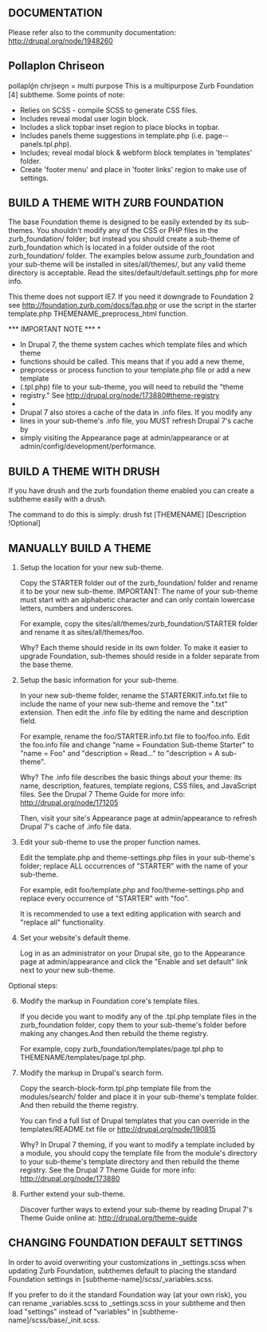 DOCUMENTATION
----------------------------------
Please refer also to the community documentation:
  http://drupal.org/node/1948260

Pollaplon Chriseon
----------------------------------
pollapló̱n chrí̱seo̱n = multi purpose
This is a multipurpose Zurb Foundation [4] subtheme. Some points of note:
- Relies on SCSS - compile SCSS to generate CSS files.
- Includes reveal modal user login block.
- Includes a slick topbar inset region to place blocks in topbar.
- Includes panels theme suggestions in template.php (i.e. page--panels.tpl.php).
- Includes; reveal modal block & webform block templates in 'templates' folder.
- Create 'footer menu' and place in 'footer links' region to make use of settings.

BUILD A THEME WITH ZURB FOUNDATION
----------------------------------

The base Foundation theme is designed to be easily extended by its sub-themes.
You shouldn't modify any of the CSS or PHP files in the zurb_foundation/ folder;
but instead you should create a sub-theme of zurb_foundation which is located in
a folder outside of the root zurb_foundation/ folder. The examples below assume
zurb_foundation and your sub-theme will be installed in sites/all/themes/,
but any valid theme directory is acceptable. Read the
sites/default/default.settings.php for more info.

This theme does not support IE7. If you need it downgrade to Foundation 2 see
http://foundation.zurb.com/docs/faq.php or use the script in the starter
template.php THEMENAME_preprocess_html function.

*** IMPORTANT NOTE ***
*
* In Drupal 7, the theme system caches which template files and which theme
* functions should be called. This means that if you add a new theme,
* preprocess or process function to your template.php file or add a new template
* (.tpl.php) file to your sub-theme, you will need to rebuild the "theme
* registry." See http://drupal.org/node/173880#theme-registry
*
* Drupal 7 also stores a cache of the data in .info files. If you modify any
* lines in your sub-theme's .info file, you MUST refresh Drupal 7's cache by
* simply visiting the Appearance page at admin/appearance or at
  admin/config/development/performance.

BUILD A THEME WITH DRUSH
----------------------------------
If you have drush and the zurb foundation theme enabled you can create a
subtheme easily with a drush.

The command to do this is simply:
  drush fst [THEMENAME] [Description !Optional]

MANUALLY BUILD A THEME
----------------------------------
 1. Setup the location for your new sub-theme.

    Copy the STARTER folder out of the zurb_foundation/ folder and rename it to
    be your new sub-theme. IMPORTANT: The name of your sub-theme must start with
    an alphabetic character and can only contain lowercase letters, numbers and
    underscores.

    For example, copy the sites/all/themes/zurb_foundation/STARTER folder and
    rename it as sites/all/themes/foo.

      Why? Each theme should reside in its own folder. To make it easier to
      upgrade Foundation, sub-themes should reside in a folder separate from the
      base theme.

 2. Setup the basic information for your sub-theme.

    In your new sub-theme folder, rename the STARTERKIT.info.txt file to include
    the name of your new sub-theme and remove the ".txt" extension. Then edit
    the .info file by editing the name and description field.

    For example, rename the foo/STARTER.info.txt file to foo/foo.info. Edit the
    foo.info file and change "name = Foundation Sub-theme Starter" to
    "name = Foo" and "description = Read..." to "description = A sub-theme".

      Why? The .info file describes the basic things about your theme: its
      name, description, features, template regions, CSS files, and JavaScript
      files. See the Drupal 7 Theme Guide for more info:
      http://drupal.org/node/171205

    Then, visit your site's Appearance page at admin/appearance to refresh
    Drupal 7's cache of .info file data.

 3. Edit your sub-theme to use the proper function names.

    Edit the template.php and theme-settings.php files in your sub-theme's
    folder; replace ALL occurrences of "STARTER" with the name of your
    sub-theme.

    For example, edit foo/template.php and foo/theme-settings.php and replace
    every occurrence of "STARTER" with "foo".

    It is recommended to use a text editing application with search and
    "replace all" functionality.

 5. Set your website's default theme.

    Log in as an administrator on your Drupal site, go to the Appearance page at
    admin/appearance and click the "Enable and set default" link next to your
    new sub-theme.


Optional steps:

 6. Modify the markup in Foundation core's template files.

    If you decide you want to modify any of the .tpl.php template files in the
    zurb_foundation folder, copy them to your sub-theme's folder before
    making any changes.And then rebuild the theme registry.

    For example, copy zurb_foundation/templates/page.tpl.php to
    THEMENAME/templates/page.tpl.php.

 7. Modify the markup in Drupal's search form.

    Copy the search-block-form.tpl.php template file from the modules/search/
    folder and place it in your sub-theme's template folder. And then rebuild
    the theme registry.

    You can find a full list of Drupal templates that you can override in the
    templates/README.txt file or http://drupal.org/node/190815

      Why? In Drupal 7 theming, if you want to modify a template included by a
      module, you should copy the template file from the module's directory to
      your sub-theme's template directory and then rebuild the theme registry.
      See the Drupal 7 Theme Guide for more info: http://drupal.org/node/173880

 8. Further extend your sub-theme.

    Discover further ways to extend your sub-theme by reading
    Drupal 7's Theme Guide online at: http://drupal.org/theme-guide

CHANGING FOUNDATION DEFAULT SETTINGS
------------------------------------
In order to avoid overwriting your customizations in _settings.scss when
updating Zurb Foundation, subthemes default to placing the standard Foundation
settings in [subtheme-name]/scss/_variables.scss.

If you prefer to do it the standard Foundation way (at your own risk), you can
rename _variables.scss to _settings.scss in your subtheme and then load
"settings" instead of "variables" in [subtheme-name]/scss/base/_init.scss.
